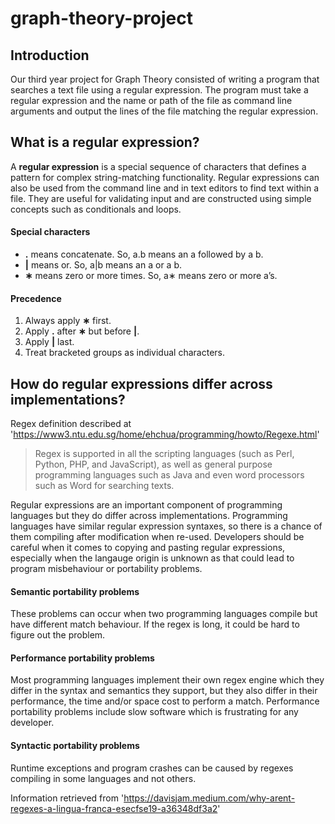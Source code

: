 # graph-theory-project

## Introduction

Our third year project for Graph Theory consisted of writing a program that searches a text file using a regular expression.
The program must take a regular expression and the name or path of the file as command line arguments and output the lines of the file matching the regular expression.

## What is a regular expression?

A **regular expression** is a special sequence of characters that defines a pattern for complex string-matching functionality. 
Regular expressions can also be used from the command line and in text editors to find text within a file.
They are useful for validating input and are constructed using simple concepts such as conditionals and loops.

#### Special characters

- **.** means concatenate. So, a.b means an a followed by a b.
- **|** means or. So, a|b means an a or a b.
- **∗** means zero or more times. So, a∗ means zero or more a’s.

#### Precedence 

1. Always apply **∗** first.
2. Apply **.** after **∗** but before **|**.
3. Apply **|** last.
4. Treat bracketed groups as individual characters.

## How do regular expressions differ across implementations?

Regex definition described at 'https://www3.ntu.edu.sg/home/ehchua/programming/howto/Regexe.html'
> Regex is supported in all the scripting languages (such as Perl, Python, PHP, and JavaScript), as well as general purpose programming languages such as Java and even word processors such as Word for searching texts. 

Regular expressions are an important component of programming languages but they do differ across implementations.
Programming languages have similar regular expression syntaxes, so there is a chance of them compiling after modification when re-used. 
Developers should be careful when it comes to copying and pasting regular expressions, especially when the langauge origin is unknown as that could lead to program misbehaviour or portability problems.

#### Semantic portability problems
These problems can occur when two programming languages compile but have different match behaviour. If the regex is long, it could be hard to figure out the problem.

#### Performance portability problems
Most programming languages implement their own regex engine which they differ in the syntax and semantics they support, but they also differ in their performance, the time and/or space cost to perform a match. Performance portability problems include slow software which is frustrating for any developer.

#### Syntactic portability problems
Runtime exceptions and program crashes can be caused by regexes compiling in some languages and not others. 

Information retrieved from 'https://davisjam.medium.com/why-arent-regexes-a-lingua-franca-esecfse19-a36348df3a2'














